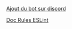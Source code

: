 
[Ajout du bot sur discord](https://discord.com/oauth2/authorize?client_id=744525122530181203&permissions=8&integration_type=0&scope=applications.commands+bot)

[Doc Rules ESLint](https://eslint.org/docs/latest/rules/)